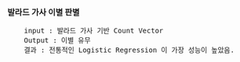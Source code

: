 <h3>발라드 가사 이별 판별</h3>
<pre>
    input : 발라드 가사 기반 Count Vector
    Output : 이별 유무
    결과 : 전통적인 Logistic Regression 이 가장 성능이 높았음.
</pre>